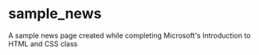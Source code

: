 # sample_news
A sample news page created while completing Microsoft's Introduction to HTML and CSS class
